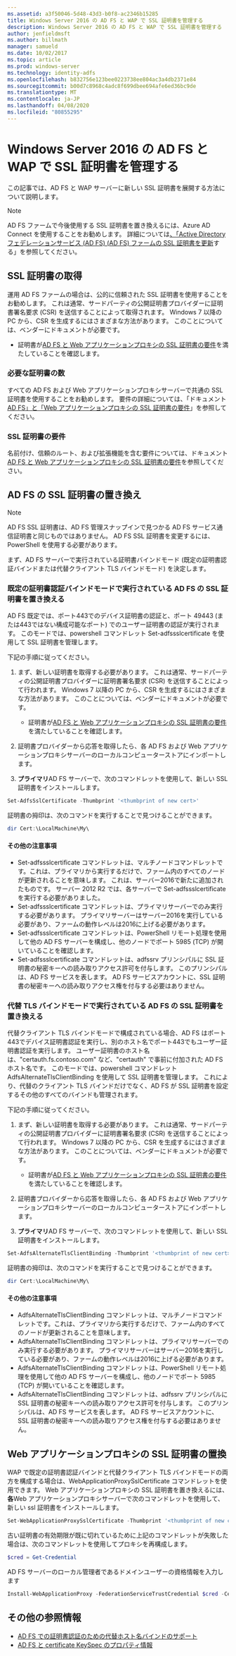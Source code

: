 ```yaml
---
ms.assetid: a3f50046-5d48-43d3-b0f8-ac2346b15285
title: Windows Server 2016 の AD FS と WAP で SSL 証明書を管理する
description: Windows Server 2016 の AD FS と WAP で SSL 証明書を管理する
author: jenfieldmsft
ms.author: billmath
manager: samueld
ms.date: 10/02/2017
ms.topic: article
ms.prod: windows-server
ms.technology: identity-adfs
ms.openlocfilehash: b832756e123bee0223738ee804ac3a4db2371e84
ms.sourcegitcommit: b00d7c8968c4adc8f699dbee694afe6ed36bc9de
ms.translationtype: MT
ms.contentlocale: ja-JP
ms.lasthandoff: 04/08/2020
ms.locfileid: "80855295"
---
```

# <a name="managing-ssl-certificates-in-ad-fs-and-wap-in-windows-server-2016"></a>Windows Server 2016 の AD FS と WAP で SSL 証明書を管理する



この記事では、AD FS と WAP サーバーに新しい SSL 証明書を展開する方法について説明します。

>[!NOTE]
>AD FS ファームで今後使用する SSL 証明書を置き換えるには、Azure AD Connect を使用することをお勧めします。  詳細については[、「Active Directory フェデレーションサービス (AD FS) (AD FS) ファームの SSL 証明書を更新](https://docs.microsoft.com/azure/active-directory/connect/active-directory-aadconnectfed-ssl-update)する」を参照してください。

## <a name="obtaining-your-ssl-certificates"></a>SSL 証明書の取得
運用 AD FS ファームの場合は、公的に信頼された SSL 証明書を使用することをお勧めします。 これは通常、サードパーティの公開証明書プロバイダーに証明書署名要求 (CSR) を送信することによって取得されます。 Windows 7 以降の PC から、CSR を生成するにはさまざまな方法があります。 このことについては、ベンダーにドキュメントが必要です。

- 証明書が[AD FS と Web アプリケーションプロキシの SSL 証明書の要件](https://technet.microsoft.com/windows-server-docs/identity/ad-fs/overview/AD-FS-2016-Requirements#BKMK_1)を満たしていることを確認します。

### <a name="how-many-certificates-are-needed"></a>必要な証明書の数
すべての AD FS および Web アプリケーションプロキシサーバーで共通の SSL 証明書を使用することをお勧めします。 要件の詳細については、「ドキュメント[AD FS」と「Web アプリケーションプロキシの SSL 証明書の要件](https://technet.microsoft.com/windows-server-docs/identity/ad-fs/overview/AD-FS-2016-Requirements#BKMK_1)」を参照してください。

### <a name="ssl-certificate-requirements"></a>SSL 証明書の要件
名前付け、信頼のルート、および拡張機能を含む要件については、ドキュメント[AD FS と Web アプリケーションプロキシの SSL 証明書の要件](https://technet.microsoft.com/windows-server-docs/identity/ad-fs/overview/AD-FS-2016-Requirements#BKMK_1)を参照してください。

## <a name="replacing-the-ssl-certificate-for-ad-fs"></a>AD FS の SSL 証明書の置き換え
> [!NOTE]
> AD FS SSL 証明書は、AD FS 管理スナップインで見つかる AD FS サービス通信証明書と同じものではありません。 AD FS SSL 証明書を変更するには、PowerShell を使用する必要があります。

まず、AD FS サーバーで実行されている証明書バインドモード (既定の証明書認証バインドまたは代替クライアント TLS バインドモード) を決定します。

### <a name="replacing-the-ssl-certificate-for-ad-fs-running-in-default-certificate-authentication-binding-mode"></a>既定の証明書認証バインドモードで実行されている AD FS の SSL 証明書を置き換える
AD FS 既定では、ポート443でのデバイス証明書の認証と、ポート 49443 (または443ではない構成可能なポート) でのユーザー証明書の認証が実行されます。
このモードでは、powershell コマンドレット Set-adfssslcertificate を使用して SSL 証明書を管理します。

下記の手順に従ってください。

1. まず、新しい証明書を取得する必要があります。 これは通常、サードパーティの公開証明書プロバイダーに証明書署名要求 (CSR) を送信することによって行われます。 Windows 7 以降の PC から、CSR を生成するにはさまざまな方法があります。 このことについては、ベンダーにドキュメントが必要です。

    * 証明書が[AD FS と Web アプリケーションプロキシの SSL 証明書の要件](https://technet.microsoft.com/windows-server-docs/identity/ad-fs/overview/AD-FS-2016-Requirements#BKMK_1)を満たしていることを確認します。

1. 証明書プロバイダーから応答を取得したら、各 AD FS および Web アプリケーションプロキシサーバーのローカルコンピューターストアにインポートします。

1. **プライマリ**AD FS サーバーで、次のコマンドレットを使用して、新しい SSL 証明書をインストールします。

```powershell
Set-AdfsSslCertificate -Thumbprint '<thumbprint of new cert>'
```

証明書の拇印は、次のコマンドを実行することで見つけることができます。

```powershell
dir Cert:\LocalMachine\My\
```

#### <a name="additional-notes"></a>その他の注意事項

* Set-adfssslcertificate コマンドレットは、マルチノードコマンドレットです。これは、プライマリから実行するだけで、ファーム内のすべてのノードが更新されることを意味します。 これは、サーバー2016で新たに追加されたものです。 サーバー 2012 R2 では、各サーバーで Set-adfssslcertificate を実行する必要がありました。
* Set-adfssslcertificate コマンドレットは、プライマリサーバーでのみ実行する必要があります。 プライマリサーバーはサーバー2016を実行している必要があり、ファームの動作レベルは2016に上げる必要があります。
* Set-adfssslcertificate コマンドレットは、PowerShell リモート処理を使用して他の AD FS サーバーを構成し、他のノードでポート 5985 (TCP) が開いていることを確認します。
* Set-adfssslcertificate コマンドレットは、adfssrv プリンシパルに SSL 証明書の秘密キーへの読み取りアクセス許可を付与します。 このプリンシパルは、AD FS サービスを表します。 AD FS サービスアカウントに、SSL 証明書の秘密キーへの読み取りアクセス権を付与する必要はありません。

### <a name="replacing-the-ssl-certificate-for-ad-fs-running-in-alternate-tls-binding-mode"></a>代替 TLS バインドモードで実行されている AD FS の SSL 証明書を置き換える
代替クライアント TLS バインドモードで構成されている場合、AD FS はポート443でデバイス証明書認証を実行し、別のホスト名でポート443でもユーザー証明書認証を実行します。 ユーザー証明書のホスト名は、"certauth.fs.contoso.com" など、"certauth" で事前に付加された AD FS ホスト名です。
このモードでは、powershell コマンドレット AdfsAlternateTlsClientBinding を使用して SSL 証明書を管理します。 これにより、代替のクライアント TLS バインドだけでなく、AD FS が SSL 証明書を設定するその他のすべてのバインドも管理されます。

下記の手順に従ってください。

1. まず、新しい証明書を取得する必要があります。 これは通常、サードパーティの公開証明書プロバイダーに証明書署名要求 (CSR) を送信することによって行われます。 Windows 7 以降の PC から、CSR を生成するにはさまざまな方法があります。 このことについては、ベンダーにドキュメントが必要です。

    * 証明書が[AD FS と Web アプリケーションプロキシの SSL 証明書の要件](https://technet.microsoft.com/windows-server-docs/identity/ad-fs/overview/AD-FS-2016-Requirements#BKMK_1)を満たしていることを確認します。

1. 証明書プロバイダーから応答を取得したら、各 AD FS および Web アプリケーションプロキシサーバーのローカルコンピューターストアにインポートします。

1. **プライマリ**AD FS サーバーで、次のコマンドレットを使用して、新しい SSL 証明書をインストールします。

```powershell
Set-AdfsAlternateTlsClientBinding -Thumbprint '<thumbprint of new cert>'
```

証明書の拇印は、次のコマンドを実行することで見つけることができます。

```powershell
dir Cert:\LocalMachine\My\
```

#### <a name="additional-notes"></a>その他の注意事項

* AdfsAlternateTlsClientBinding コマンドレットは、マルチノードコマンドレットです。これは、プライマリから実行するだけで、ファーム内のすべてのノードが更新されることを意味します。
* AdfsAlternateTlsClientBinding コマンドレットは、プライマリサーバーでのみ実行する必要があります。 プライマリサーバーはサーバー2016を実行している必要があり、ファームの動作レベルは2016に上げる必要があります。
* AdfsAlternateTlsClientBinding コマンドレットは、PowerShell リモート処理を使用して他の AD FS サーバーを構成し、他のノードでポート 5985 (TCP) が開いていることを確認します。
* AdfsAlternateTlsClientBinding コマンドレットは、adfssrv プリンシパルに SSL 証明書の秘密キーへの読み取りアクセス許可を付与します。 このプリンシパルは、AD FS サービスを表します。 AD FS サービスアカウントに、SSL 証明書の秘密キーへの読み取りアクセス権を付与する必要はありません。

## <a name="replacing-the-ssl-certificate-for-the-web-application-proxy"></a>Web アプリケーションプロキシの SSL 証明書の置換
WAP で既定の証明書認証バインドと代替クライアント TLS バインドモードの両方を構成する場合は、WebApplicationProxySslCertificate コマンドレットを使用できます。
Web アプリケーションプロキシの SSL 証明書を置き換えるには、**各**Web アプリケーションプロキシサーバーで次のコマンドレットを使用して、新しい ssl 証明書をインストールします。

```powershell
Set-WebApplicationProxySslCertificate -Thumbprint '<thumbprint of new cert>'
```

古い証明書の有効期限が既に切れているために上記のコマンドレットが失敗した場合は、次のコマンドレットを使用してプロキシを再構成します。

```powershell
$cred = Get-Credential
```

AD FS サーバーのローカル管理者であるドメインユーザーの資格情報を入力します

```powershell
Install-WebApplicationProxy -FederationServiceTrustCredential $cred -CertificateThumbprint '<thumbprint of new cert>' -FederationServiceName 'fs.contoso.com'
```

## <a name="additional-references"></a>その他の参照情報  
* [AD FS での証明書認証のための代替ホスト名バインドのサポート](../operations/AD-FS-support-for-alternate-hostname-binding-for-certificate-authentication.md)
* [AD FS と certificate KeySpec のプロパティ情報](../technical-reference/AD-FS-and-KeySpec-Property.md)
